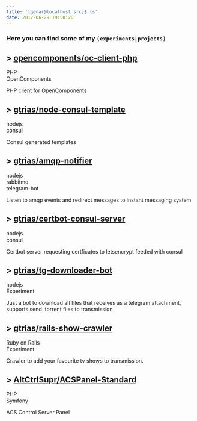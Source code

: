```yaml
---
title: '[genar@localhost src]$ ls'
date: 2017-06-29 19:50:20
---
```


### Here you can find some of my `(experiments|projects)`

## > [<I class="fa fa-github"></i> opencomponents/oc-client-php ](https://github.com/opencomponents/oc-client-php)
<div class="badge">PHP</div> <div class="badge">OpenComponents</div>

PHP client for OpenComponents

## > [<i class="fa fa-github"></i> gtrias/node-consul-template ](https://github.com/gtrias/node-consul-template)
<div class="badge">nodejs</div> <div class="badge">consul</div>

Consul generated templates

## > [<i class="fa fa-github"></i> gtrias/amqp-notifier](https://github.com/gtrias/amqp-notifier)
<div class="badge">nodejs</div> <div class="badge">rabbitmq</div> <div class="badge">telegram-bot</div>


Listen to amqp events and redirect messages to instant messaging system

## > [<i class="fa fa-github"></i> gtrias/certbot-consul-server](https://github.com/gtrias/certbot-consul-server)
<div class="badge">nodejs</div> <div class="badge">consul</div>

Certbot server requesting certficates to letsencrypt feeded with consul

## > [<i class="fa fa-github"></i> gtrias/tg-downloader-bot](https://github.com/gtrias/tg-downloader-bot)
<div class="badge">nodejs</div> <div class="badge">Experiment</div>

Just a bot to download all files that receives as a telegram attachment, supports send .torrent files to transmission

## > [<i class="fa fa-github"></i> gtrias/rails-show-crawler](https://github.com/gtrias/rails-show-crawler)
<div class="badge">Ruby on Rails</div> <div class="badge">Experiment</div>

Crawler to add your favourite tv shows to transmission.

## > [<i class="fa fa-github"></i> AltCtrlSupr/ACSPanel-Standard](https://github.com/AltCtrlSupr/ACSPanel-Standard)
<div class="badge">PHP</div> <div class="badge">Symfony</div>

ACS Control Server Panel

